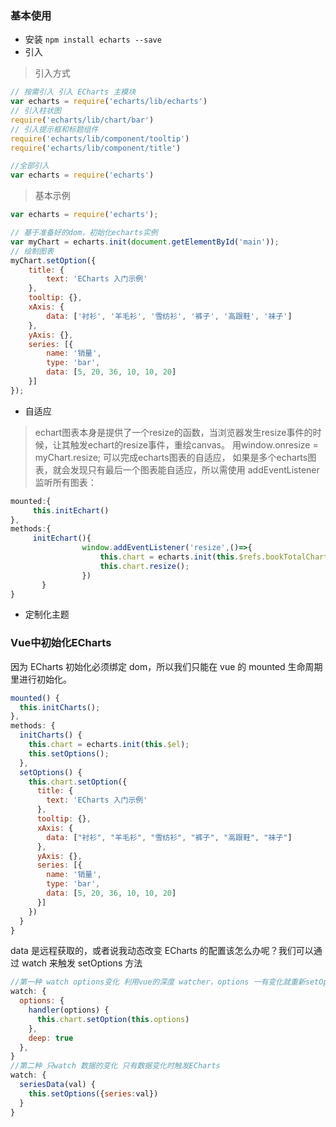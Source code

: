 ### 基本使用

- 安装
`npm install echarts --save`
- 引入
>引入方式
```javascript
// 按需引入 引入 ECharts 主模块
var echarts = require('echarts/lib/echarts')
// 引入柱状图
require('echarts/lib/chart/bar')
// 引入提示框和标题组件
require('echarts/lib/component/tooltip')
require('echarts/lib/component/title')

//全部引入
var echarts = require('echarts')
```

>基本示例
```javascript
var echarts = require('echarts');

// 基于准备好的dom，初始化echarts实例
var myChart = echarts.init(document.getElementById('main'));
// 绘制图表
myChart.setOption({
    title: {
        text: 'ECharts 入门示例'
    },
    tooltip: {},
    xAxis: {
        data: ['衬衫', '羊毛衫', '雪纺衫', '裤子', '高跟鞋', '袜子']
    },
    yAxis: {},
    series: [{
        name: '销量',
        type: 'bar',
        data: [5, 20, 36, 10, 10, 20]
    }]
});
```
- 自适应
>echart图表本身是提供了一个resize的函数，当浏览器发生resize事件的时候，让其触发echart的resize事件，重绘canvas。
用window.onresize = myChart.resize; 可以完成echarts图表的自适应，
如果是多个echarts图表，就会发现只有最后一个图表能自适应，所以需使用  addEventListener监听所有图表：

```js
mounted:{
     this.initEchart()
},
methods:{
     initEchart(){
                window.addEventListener('resize',()=>{
                    this.chart = echarts.init(this.$refs.bookTotalChart);
                    this.chart.resize();
                })
       }
}
```
- 定制化主题

### Vue中初始化ECharts
因为 ECharts 初始化必须绑定 dom，所以我们只能在 vue 的 mounted 生命周期里进行初始化。

```javascript
mounted() {
  this.initCharts();
},
methods: {
  initCharts() {
    this.chart = echarts.init(this.$el);
    this.setOptions();
  },
  setOptions() {
    this.chart.setOption({
      title: {
        text: 'ECharts 入门示例'
      },
      tooltip: {},
      xAxis: {
        data: ["衬衫", "羊毛衫", "雪纺衫", "裤子", "高跟鞋", "袜子"]
      },
      yAxis: {},
      series: [{
        name: '销量',
        type: 'bar',
        data: [5, 20, 36, 10, 10, 20]
      }]
    })
  }
}
```

 data 是远程获取的，或者说我动态改变 ECharts 的配置该怎么办呢？我们可以通过 watch 来触发 setOptions 方法

```javascript
//第一种 watch options变化 利用vue的深度 watcher，options 一有变化就重新setOption
watch: {
  options: {
    handler(options) {
      this.chart.setOption(this.options)
    },
    deep: true
  },
}
//第二种 只watch 数据的变化 只有数据变化时触发ECharts
watch: {
  seriesData(val) {
    this.setOptions({series:val})
  }
}
```

